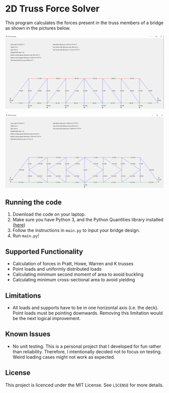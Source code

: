 # 2D Truss Force Solver

This program calculates the forces present in the truss members of a bridge as shown in the pictures below.

![Howe Truss](/res/howe_truss.png)

![K Truss, Point Load](/res/k_truss_point_load.png)

## Running the code

1. Download the code on your laptop.
2. Make sure you have Python 3, and the Python Quantities library installed ([here](https://pythonhosted.org/quantities/))
3. Follow the instructions in `main.py` to input your bridge design.
3. Run `main.py`!

## Supported Functionality

- Calculation of forces in Pratt, Howe, Warren and K trusses
- Point loads and uniformly distributed loads
- Calculating minimum second moment of area to avoid buckling
- Calculating minimum cross-sectional area to avoid yielding

## Limitations

- All loads and supports have to be in one horizontal axis (i.e. the deck).
Point loads must be pointing downwards. Removing this limitation would be the next logical improvement.
 
## Known Issues

- No unit testing. This is a personal project that I developed for fun rather than reliability.
Therefore, I intentionally decided not to focus on testing. Weird loading cases might not work as expected.

## License

This project is licenced under the MIT License. See `LICENSE` for more details.
